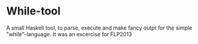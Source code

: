 # While-tool
A small Haskell tool, to parse, execute and make fancy outpt for the simple "while"-language. It was an excercise for FLP2013
